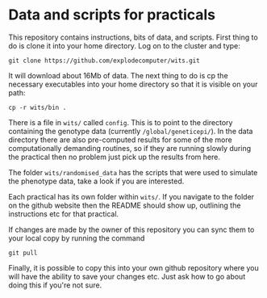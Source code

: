 Data and scripts for practicals
===============================

This repository contains instructions, bits of data, and scripts. First thing to do is clone it into your home directory. Log on to the cluster and type:

    git clone https://github.com/explodecomputer/wits.git

It will download about 16Mb of data. The next thing to do is cp the necessary executables into your home directory so that it is visible on your path:

    cp -r wits/bin .

There is a file in `wits/` called `config`. This is to point to the directory containing the genotype data (currently `/global/geneticepi/`). In the data directory there are also pre-computed results for some of the more computationally demanding routines, so if they are running slowly during the practical then no problem just pick up the results from here.

The folder `wits/randomised_data` has the scripts that were used to simulate the phenotype data, take a look if you are interested.

Each practical has its own folder within `wits/`. If you navigate to the folder on the github website then the README should show up, outlining the instructions etc for that practical.

If changes are made by the owner of this repository you can sync them to your local copy by running the command

    git pull

Finally, it is possible to copy this into your own github repository where you will have the ability to save your changes etc. Just ask how to go about doing this if you're not sure.
